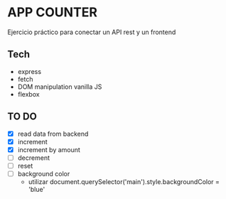 # APP COUNTER

Ejercicio práctico para conectar un API rest y un frontend

## Tech

- express
- fetch
- DOM manipulation vanilla JS
- flexbox

## TO DO
- [x] read data from backend
- [x] increment
- [x] increment by amount
- [ ] decrement
- [ ] reset
- [ ] background color
    -  utilizar document.querySelector('main').style.backgroundColor = 'blue'
